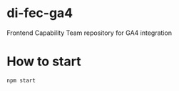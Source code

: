 # di-fec-ga4

Frontend Capability Team repository for GA4 integration

# How to start
```bash
npm start
```